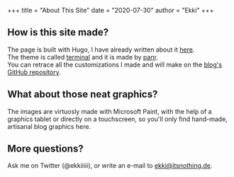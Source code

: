 +++
title = "About This Site"
date = "2020-07-30"
author = "Ekki"
+++

## How is this site made?
The page is built with Hugo, I have already written about it [here](/post/creating-websites-with-hugo).  
The theme is called [terminal](https://github.com/panr/hugo-theme-terminal) and it is made by [panr](https://twitter.com/panr).  
You can retrace all the customizations I made and will make on the [blog's GitHub repository](https://github.com/ekkiiiii/itsnothing).

## What about those neat graphics?
The images are virtuosly made with Microsoft Paint, with the help of a graphics tablet or directly on a touchscreen, so you'll only find hand-made, artisanal blog graphics here. 

## More questions? 
Ask me on Twitter (@ekkiiiii), or write an e-mail to ekki@itsnothing.de.